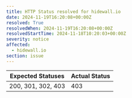 ```yaml
---
title: HTTP Status resolved for hidewall.io
date: 2024-11-19T16:20:08+00:00Z
resolved: True
resolvedWhen: 2024-11-19T16:20:08+00:00Z
resolvedStartTime: 2024-11-18T10:20:03+00:00Z
severity: notice
affected:
  - hidewall.io
section: issue
---
```


| Expected Statuses | Actual Status  |
|-------------------|----------------|
| 200, 301, 302, 403 | 403 |
